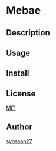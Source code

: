 # Mebae

## Description

## Usage

## Install

## License

[MIT](http://opensource.org/licenses/mit-license.php)

## Author

[syossan27](https://github.com/syossan27)
